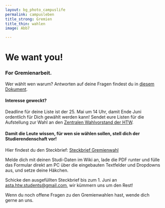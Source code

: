 ```yaml
---
layout: bg_photo_campuslife
permalink: campusleben
title_strong: Gremien
title_thin: wahlen
image: Abb7

---
```

# We want you!

### For Gremienarbeit.

Wer wählt wen warum? Antworten auf deine Fragen findest du in [diesem Dokument](https://wiki.htw-berlin.de/confluence/display/htwberlinasta/Dokumente+der+Studierendenschaft?preview=/101319356/117047660/Kurzbericht_Protokoll_Infoveranstaltung_Gremienwahlen_11_05_2021.docx).

#### Interesse geweckt?

Deadline für deine Liste ist der 25. Mai um 14 Uhr, damit Ende Juni ordentlich für Dich gewählt werden kann! Sendet eure Listen für die Aufstellung zur Wahl an den [Zentralen Wahlvorstand der HTW](https://www.htw-berlin.de/einrichtungen/akademische-selbstverwaltung/zentraler-wahlvorstand/).

#### Damit die Leute wissen, für wen sie wählen sollen, stell dich der Studierendenschaft vor!

Hier findest du den Steckbrief: [Steckbrief Gremienwahl](https://wiki.htw-berlin.de/confluence/display/htwberlinasta/Dokumente+der+Studierendenschaft?preview=/101319356/117047427/Steckbrief_Gremienwahl.pdf)

Melde dich mit deinen Studi-Daten im Wiki an, lade die PDF runter und fülle das Formular direkt am PC über die eingebauten Textfelder und Dropdowns aus, und setze deine Häkchen.

Schicke den ausgefüllten Steckbrief bis zum 1. Juni an[ asta.htw.students@gmail.com](mailto:asta.htw.students@gmail.com?subject=Mein%20Steckbrief%20zur%20Gremienwahl), wir kümmern uns um den Rest!

Wenn du noch offene Fragen zu den Gremienwahlen hast, wende dich gerne an uns.